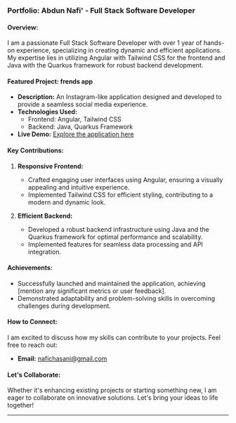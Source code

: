 ### **Portfolio: Abdun Nafi' - Full Stack Software Developer**

#### **Overview:**
I am a passionate Full Stack Software Developer with over 1 year of hands-on experience, specializing in creating dynamic and efficient applications. My expertise lies in utilizing Angular with Tailwind CSS for the frontend and Java with the Quarkus framework for robust backend development.

#### **Featured Project: frends app**
- **Description:** An Instagram-like application designed and developed to provide a seamless social media experience.
- **Technologies Used:**
  - Frontend: Angular, Tailwind CSS
  - Backend: Java, Quarkus Framework
- **Live Demo:** [Explore the application here](https://sandbox.panemu.com)

#### **Key Contributions:**
1. **Responsive Frontend:**
   - Crafted engaging user interfaces using Angular, ensuring a visually appealing and intuitive experience.
   - Implemented Tailwind CSS for efficient styling, contributing to a modern and dynamic look.

2. **Efficient Backend:**
   - Developed a robust backend infrastructure using Java and the Quarkus framework for optimal performance and scalability.
   - Implemented features for seamless data processing and API integration.

#### **Achievements:**
- Successfully launched and maintained the application, achieving [mention any significant metrics or user feedback].
- Demonstrated adaptability and problem-solving skills in overcoming challenges during development.

#### **How to Connect:**
I am excited to discuss how my skills can contribute to your projects. Feel free to reach out:
- **Email:** nafichasani@gmail.com

#### **Let's Collaborate:**
Whether it's enhancing existing projects or starting something new, I am eager to collaborate on innovative solutions. Let's bring your ideas to life together!

---
